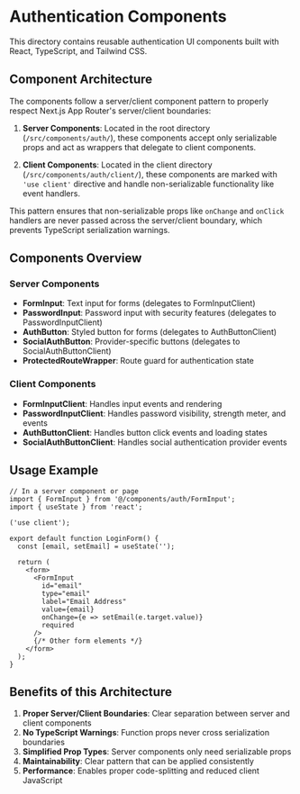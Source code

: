 # Authentication Components

This directory contains reusable authentication UI components built with React, TypeScript, and Tailwind CSS.

## Component Architecture

The components follow a server/client component pattern to properly respect Next.js App Router's server/client boundaries:

1. **Server Components**: Located in the root directory (`/src/components/auth/`), these components accept only serializable props and act as wrappers that delegate to client components.

2. **Client Components**: Located in the client directory (`/src/components/auth/client/`), these components are marked with `'use client'` directive and handle non-serializable functionality like event handlers.

This pattern ensures that non-serializable props like `onChange` and `onClick` handlers are never passed across the server/client boundary, which prevents TypeScript serialization warnings.

## Components Overview

### Server Components

- **FormInput**: Text input for forms (delegates to FormInputClient)
- **PasswordInput**: Password input with security features (delegates to PasswordInputClient)
- **AuthButton**: Styled button for forms (delegates to AuthButtonClient)
- **SocialAuthButton**: Provider-specific buttons (delegates to SocialAuthButtonClient)
- **ProtectedRouteWrapper**: Route guard for authentication state

### Client Components

- **FormInputClient**: Handles input events and rendering
- **PasswordInputClient**: Handles password visibility, strength meter, and events
- **AuthButtonClient**: Handles button click events and loading states
- **SocialAuthButtonClient**: Handles social authentication provider events

## Usage Example

```tsx
// In a server component or page
import { FormInput } from '@/components/auth/FormInput';
import { useState } from 'react';

('use client');

export default function LoginForm() {
  const [email, setEmail] = useState('');

  return (
    <form>
      <FormInput
        id="email"
        type="email"
        label="Email Address"
        value={email}
        onChange={e => setEmail(e.target.value)}
        required
      />
      {/* Other form elements */}
    </form>
  );
}
```

## Benefits of this Architecture

1. **Proper Server/Client Boundaries**: Clear separation between server and client components
2. **No TypeScript Warnings**: Function props never cross serialization boundaries
3. **Simplified Prop Types**: Server components only need serializable props
4. **Maintainability**: Clear pattern that can be applied consistently
5. **Performance**: Enables proper code-splitting and reduced client JavaScript
